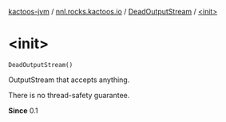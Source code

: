 [kactoos-jvm](../../index.md) / [nnl.rocks.kactoos.io](../index.md) / [DeadOutputStream](index.md) / [&lt;init&gt;](.)

# &lt;init&gt;

`DeadOutputStream()`

OutputStream that accepts anything.

There is no thread-safety guarantee.

**Since**
0.1

